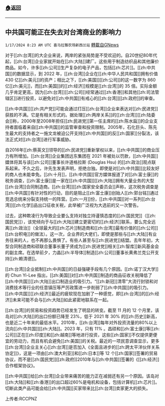###  [:house:返回](README.md)
---


## 中共国可能正在失去对台湾商业的影响力
`1/17/2024 8:23 AM UTC 喜马拉雅农场新西兰站` [轉載自GNews](https://gnews.org/articles/2227597)


对于[[zh:台湾]]的大企业来说，两岸的紧张局势是不受欢迎的。自20世纪80年代起，[[zh:台湾]]企业家就开始在[[zh:大陆]]建厂。这些用于制造纺织品和其他廉价商品。如今，许多[[zh:公司]]生产复杂的电子产品，包括[[zh:芯片]]。[[zh:中共国]]的数据显示，到 2022 年，[[zh:台湾]]企业在[[zh:中华人民共和国]]拥有价值 430 亿[[zh:美元]]的资产；相比之下，[[zh:美国]][[zh:公司]]的这一数字为 860 亿[[zh:美元]]，而[[zh:美国]]的[[zh:经济]]规模是[[zh:台湾]]的 35 倍。实际金额几乎肯定更高，因为[[zh:台湾]][[zh:公司]]经常通过[[zh:香港]]和其他[[zh:司法管辖区]]进行投资，以避免对[[zh:中共国]]有戒心的[[zh:台湾]][[zh:政府]]的审查。 

 

[[zh:中共国]][[zh:共产党]]可能会通过打压[[zh:台湾]]企业来表达对[[zh:民进党]]获胜的不满。它是有相关形式的。据处理[[zh:两岸关系]]的[[zh:台湾]][[zh:陆委会]]称，2000年至2008年担任[[zh:民进党]]第一任主席的[[zh:陈水扁]]的企业支持者面临着来自[[zh:中共国]]的监管审查和投资限制。2005年，石化巨头、陈先生最大的支持者之一施文龙被迫公开支持[[zh:中共国]]的反[[zh:国家]]分裂法，该法正式对[[zh:台湾]]进行军事威胁。 

 

自2016年[[zh:蔡英文]]领导的[[zh:民进党]]重新掌权以来，[[zh:中共国]]的商业压力有所增加。[[zh:台湾]]企业集团远东集团在 2021 年被处以罚款，[[zh:中共国]]媒体将其与该[[zh:公司]]董事长许道格拉斯 (Douglas Hsu) 的[[zh:政治]]观点联系起来。不久之后，许先生发表声明，拒绝台独。即使是对[[zh:中共国]]比较友好的商人也未能幸免。[[zh:十月]]，[[zh:中共国]]官方媒体报道了对[[zh:富士康]]的税务调查，[[zh:富士康]]是一家在[[zh:中共国]][[zh:大陆]]拥有大量业务的大型[[zh:台湾]]合同制造商。[[zh:台湾]][[zh:国家安全委员会]]声称，这次税务调查是[[zh:中共国]]有针对性的行动，目的是阻止[[zh:富士康]]创始人[[zh:郭台铭]]通过竞选总统来分裂支持统一的阵营。[[zh:一月]]份，[[zh:中共国]]对一系列[[zh:台湾]][[zh:化学]]品出口征收关税，此举被广泛视为大选前的又一次警告。 

 

过去，这种欺凌行为导致企业要么支持对独立持谨慎态度的[[zh:国民党]]（[[zh:国民党]]），该党倾向于与[[zh:大陆]]建立更密切的[[zh:经济]]联系，要么完全远离[[zh:政治]]（全球最大的[[zh:芯片]]制造商和[[zh:台湾]]最有价值的[[zh:公司]][[zh:台积电]]的做法）。这一次，企业界的大佬们，即使是那些与[[zh:大陆]]有业务往来的人，也不再那么畏惧了。有些人甚至与[[zh:民进党]]结盟。去年年初，大型合同制造商和硕联合董事长董子贤成为[[zh:民进党]]相关[[zh:智库]]新风基金会的副主席。在选举前夕，力晶[[zh:半导体]]制造[[zh:公司]]董事长黄弗兰克公开支持[[zh:赖清德]]。 

 

[[zh:台湾]]企业抵制[[zh:中共国]]的日益强硬手段有几个原因。[[zh:诺丁汉大学]]的 Chun Yi-Lee 指出，[[zh:美国]]对[[zh:中共国]]制造的商品征收关税降低了[[zh:中共国]][[zh:大陆]]出口制造业的吸引力。“[[zh:新冠]]清零”大流行封锁和对消费技术等行业的任意镇压等严厉政策进一步削弱了[[zh:中共国]]的吸引力。[[zh:中共国]][[zh:经济]]最近的疲软现在加剧了一种感觉，即[[zh:台湾]]的[[zh:经济]]未来可能不会与[[zh:大陆]]如此紧密地联系在一起。 

 

[[zh:台湾]]的贸易和投资趋势已经发生了明显的转变。截至 11 月的 12 个月里，该岛对[[zh:大陆]]的出口份额已降至 23%，低于 2021 年 30% 的[[zh:历史]]新高，也是近二十年来的最低水平。2010年，[[zh:台湾]]每年对外投资流量的80%以上流向[[zh:中共国]][[zh:大陆]]。2023 年，只有 11% 。昌硕和[[zh:富士康]]等[[zh:公司]]正在[[zh:印度]]和[[zh:越南]]等地进行投资，这些[[zh:国家]]不仅提供更便宜的劳动力，而且有机会避免[[zh:美国]]的关税。最近的一项民意调查显示，更多[[zh:台湾]]企业主关心[[zh:台湾]]是否加入《全面且进步的[[zh:跨太平洋伙伴关系协定]]》，这是一项由[[zh:澳大利亚]]和[[zh:日本]]等 12 个[[zh:国家]]签署的贸易协议，而不是[[zh:国民党]][[zh:政府]]2010年与[[zh:中共国]]签署的《[[zh:经济]]合作框架协议》。  

 

[[zh:中共国]]给[[zh:台湾]]企业带来痛苦的能力正在减弱还有另一个原因。该岛对[[zh:大陆]]和[[zh:香港]]的出口超过60%是电机和设备，包括计算机[[zh:芯片]]。切断此类产品可能会给[[zh:中共国]]买家带来比[[zh:台湾]]卖家更大的损失。

上传者:RCCPNZ
